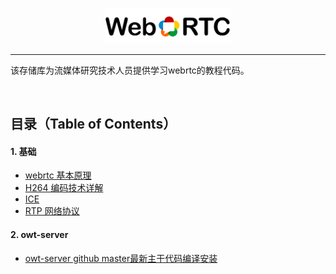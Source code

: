 <p align="center"><img width="40%" src="img/webrtc_icon2.png" /></p>

--------------------------------------------------------------------------------

该存储库为流媒体研究技术人员提供学习webrtc的教程代码。


<br/>

## 目录（Table of Contents）

#### 1. 基础
* [webrtc 基本原理](https://###)
* [H264 编码技术详解](https://###)
* [ICE](https://###)
* [RTP 网络协议](https://###)

#### 2. owt-server
* [owt-server github master最新主干代码编译安装](https://github.com/beijing-penguin/webrtc-blogs/owt-server-tutorial/owt-server.md)
